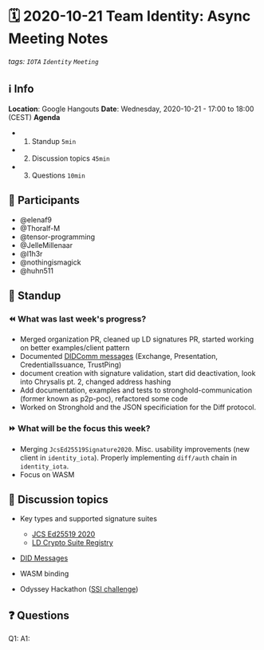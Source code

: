 # 🗓️ 2020-10-21 Team Identity: Async Meeting Notes
###### tags: `IOTA` `Identity` `Meeting`

## ℹ️ Info
**Location**: Google Hangouts
**Date**: Wednesday, 2020-10-21 - 17:00 to 18:00 (CEST) 
**Agenda**
- 1. Standup `5min`
- 2. Discussion topics `45min`
- 3. Questions `10min`

## 👥 Participants
- @elenaf9
- @Thoralf-M
- @tensor-programming
- @JelleMillenaar
- @l1h3r
- @nothingismagick
- @huhn511

## 🙋‍ Standup

### ⏪ What was last week's progress?
- Merged organization PR, cleaned up LD signatures PR, started working on better examples/client pattern
- Documented [DIDComm messages](https://hackmd.io/cq_4maUFQwauT4sPMCLUGw) (Exchange, Presentation, CredentialIssuance, TrustPing)
- document creation with signature validation, start did deactivation, look into Chrysalis pt. 2, changed address hashing
- Add documentation, examples and tests to stronghold-communication (former known as p2p-poc), refactored some code
- Worked on Stronghold and the JSON specificiation for the Diff protocol. 

### ⏩ What will be the focus this week?
- Merging `JcsEd25519Signature2020`. Misc. usability improvements (new client in `identity_iota`). Properly implementing `diff/auth` chain in `identity_iota`.
- Focus on WASM


## 💬 Discussion topics
- Key types and supported signature suites
    - [JCS Ed25519 2020](https://identity.foundation/JcsEd25519Signature2020/)
    - [LD Crypto Suite Registry](https://w3c-ccg.github.io/ld-cryptosuite-registry/)

- [DID Messages](https://github.com/iotaledger/identity.rs/pull/31/files?short_path=ad6b970#diff-ad6b97098d85764d89acf37614fd01544989d4804174b1c982ad92db1b9eee42)

- WASM binding

- Odyssey Hackathon ([SSI challenge](https://www.odyssey.org/hackathon-2020-dutch-blockchain-coalition-ministry-of-the-interior-challenge-self-sovereign-identity-in-action/))

## ❓ Questions

Q1:
A1: 